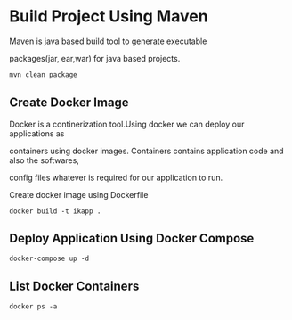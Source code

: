 # Build Project Using Maven

Maven is java based build tool to generate executable 

packages(jar, ear,war) for java based projects.

```bash
mvn clean package
```

## Create Docker Image
Docker is a continerization tool.Using docker we can deploy our applications as 

containers using docker images. Containers contains application code and also the softwares,

config files whatever is required for our application to run.

Create docker image using Dockerfile


```docker
docker build -t ikapp .
```

## Deploy Application Using Docker Compose 

```docker-compose 
docker-compose up -d 
```

## List Docker Containers
```docker
docker ps -a
```
